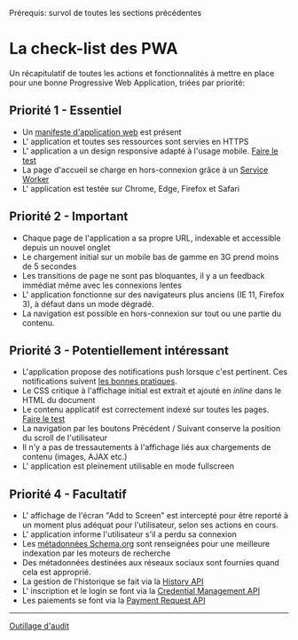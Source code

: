 <span class="requirements">Prérequis: survol de toutes les sections précédentes</span>

La check-list des PWA
======================

Un récapitulatif de toutes les actions et fonctionnalités à mettre en place pour une bonne Progressive Web Application, triées par priorité:

## Priorité 1 - Essentiel
- Un [manifeste d'application web](#/pages/manifest) est présent
- L' application et toutes ses ressources sont servies en HTTPS
- L' application a un design responsive adapté à l'usage mobile. [Faire le test](https://search.google.com/search-console/mobile-friendly)
- La page d'accueil se charge en hors-connexion grâce à un [Service Worker](#pages/service-workers)
- L' application est testée sur Chrome, Edge, Firefox et Safari

## Priorité 2 - Important
- Chaque page de l'application a sa propre URL, indexable et accessible depuis un nouvel onglet
- Le chargement initial sur un mobile bas de gamme en 3G prend moins de 5 secondes
- Les transitions de page ne sont pas bloquantes, il y a un feedback immédiat même avec les connexions lentes
- L' application fonctionne sur des navigateurs plus anciens (IE 11, Firefox 3), à défaut dans un mode dégradé.
- La navigation est possible en hors-connexion sur tout ou une partie du contenu.

## Priorité 3 - Potentiellement intéressant
- L'application propose des notifications push lorsque c'est pertinent. Ces notifications suivent [les bonnes pratiques](#pages/push-notifications).
- Le CSS critique à l'affichage initial est extrait et ajouté en *inline* dans le HTML du document
- Le contenu applicatif est correctement indexé sur toutes les pages. [Faire le test](https://support.google.com/webmasters/answer/6066468)
- La navigation par les boutons Précédent / Suivant conserve la position du scroll de l'utilisateur
- Il n'y a pas de tressautements à l'affichage liés aux chargements de contenu (images, AJAX etc.)
- L' application est pleinement utilisable en mode fullscreen

## Priorité 4 - Facultatif
- L' affichage de l'écran "Add to Screen" est intercepté pour être reporté à un moment plus adéquat pour l'utilisateur, selon ses actions en cours. 
- L' application informe l'utilisateur s'il a perdu sa connexion
- Les [métadonnées Schema.org](https://schema.org/) sont renseignées pour une meilleure indexation par les moteurs de recherche
- Des métadonnées destinées aux réseaux sociaux sont fournies quand cela est approprié.
- La gestion de l'historique se fait via la [History API](https://developer.mozilla.org/en-US/docs/Web/API/History_API)
- L' inscription et le login se font via la [Credential Management API](https://developers.google.com/web/fundamentals/security/credential-management/)
- Les paiements se font via la [Payment Request API](https://developers.google.com/web/fundamentals/discovery-and-monetization/payment-request/)

 ---
 [Outillage d'audit](#/pages/audit-tools)
